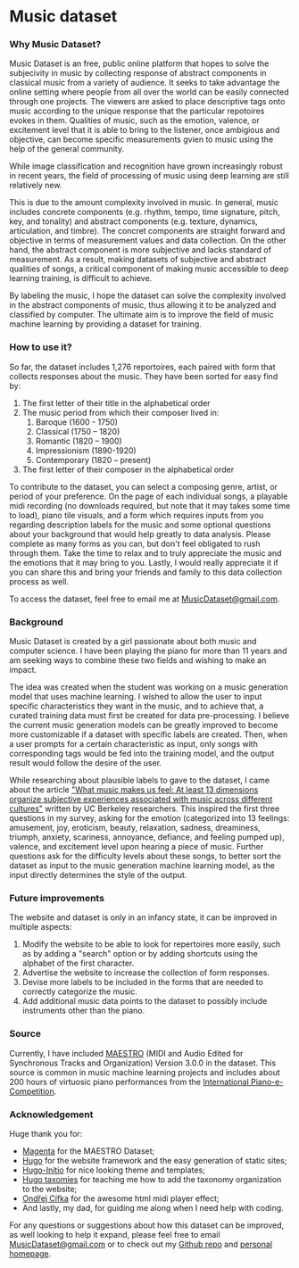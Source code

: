 # Music dataset

### Why Music Dataset?
Music Dataset is an free, public online platform that hopes to solve the subjecivity in music by collecting response of abstract components in classical music from a variety of audience. It seeks to take advantage the online setting where people from all over the world can be easily connected through one projects. The viewers are asked to place descriptive tags onto music according to the unique response that the particular repotoires evokes in them. Qualities of music, such as the emotion, valence, or excitement level that it is able to bring to the listener, once ambigious and objective, can become specific measurements gvien to music using the help of the general community.

While image classification and recognition have grown increasingly robust in recent years, the field of processing of music using deep learning are still relatively new.

This is due to the amount complexity involved in music. In general, music includes concrete components (e.g. rhythm, tempo, time signature, pitch, key, and tonality) and abstract components (e.g. texture, dynamics, articulation, and timbre). The concret components are straight forward and objective in terms of measurement values and data collection. On the other hand, the abstract component is more subjective and lacks standard of measurement.  As a result, making datasets of subjective and abstract qualities of songs, a critical component of making music accessible to deep learning training, is difficult to achieve.

By labeling the music, I hope the dataset can solve the complexity involved in the abstract components of music, thus allowing it to be analyzed and classified by computer. The ultimate aim is to improve the field of music machine learning by providing a dataset for training.


### How to use it?
So far, the dataset includes 1,276 reportoires, each paired with form that collects responses about the music. They have been sorted for easy find by:
1. The first letter of their title in the alphabetical order
2. The music period from which their composer lived in:
   1. Baroque (1600 - 1750)
   2. Classical (1750 – 1820)
   3. Romantic (1820 – 1900)
   4. Impressionism (1890-1920)
   5. Contemporary (1820 – present)
3. The first letter of their composer in the alphabetical order

To contribute to the dataset, you can select a composing genre, artist, or period of your preference. On the page of each individual songs, a playable midi recording (no downloads required, but note that it may takes some time to load), piano tile visuals, and a form which requires inputs from you regarding description labels for the music and some optional questions about your background that would help greatly to data analysis. Please complete as many forms as you can, but don't feel obligated to rush through them. Take the time to relax and to truly appreciate the music and the emotions that it may bring to you. Lastly, I would really appreciate it if you can share this and bring your friends and family to this data collection process as well.

To access the dataset, feel free to email me at MusicDataset@gmail.com.

### Background
Music Dataset is created by a girl passionate about both music and computer science. I have been playing the piano for more than 11 years and am seeking ways to combine these two fields and wishing to make an impact.

The idea was created when the student was working on a music generation model that uses machine learning. I wished to allow the user to input specific characteristics they want in the music, and to achieve that, a curated training data must first be created for data pre-processing. I believe the current music generation models can be greatly improved to become more customizable if a dataset with specific labels are created. Then, when a user prompts for a certain characteristic as input, only songs with corresponding tags would be fed into the training model, and the output result would follow the desire of the user.

While researching about plausible labels to gave to the dataset, I came about the article ["What music makes us feel: At least 13 dimensions organize subjective experiences associated with music across different cultures"](https://www.pnas.org/content/117/4/1924) written by UC Berkeley researchers. This inspired the first three questions in my survey, asking for the emotion (categorized into 13 feelings: amusement, joy, eroticism, beauty, relaxation, sadness, dreaminess, triumph, anxiety, scariness, annoyance, defiance, and feeling pumped up), valence, and excitement level upon hearing a piece of music. Further questions ask for the difficulty levels about these songs, to better sort the dataset as input to the music generation machine learning model, as the input directly determines the style of the output.


[comment]: <In researching about dataset for music machine learning, I came across another music dataset called [MusicNet](https://homes.cs.washington.edu/~thickstn/musicnet.html). However, our aim In the future, I might also like to include other instruments into the dataset, like piano, evokes emotion, how this project's idea was started, why not name it music net?>


### Future improvements
The website and dataset is only in an infancy state, it can be improved in multiple aspects:
1. Modify the website to be able to look for repertoires more easily, such as by adding a "search" option or by adding shortcuts using the alphabet of the first character.
2. Advertise the website to increase the collection of form responses.
3. Devise more labels to be included in the forms that are needed to correctly categorize the music.
4. Add additional music data points to the dataset to possibly include instruments other than the piano.


### Source
Currently, I have included [MAESTRO](https://magenta.tensorflow.org/datasets/maestro) (MIDI and Audio Edited for Synchronous Tracks and Organization) Version 3.0.0 in the dataset. This source is common in music machine learning projects and includes about 200 hours of virtuosic piano performances from the [International Piano-e-Competition](https://piano-e-competition.com).


### Acknowledgement
Huge thank you for:
* [Magenta](https://magenta.tensorflow.org/datasets/maestro) for the MAESTRO Dataset;
* [Hugo](https://gohugo.io/) for the website framework and the easy generation of static sites;
* [Hugo-Initio](https://github.com/miguelsimoni/hugo-initio) for nice looking theme and templates;
* [Hugo taxomies](https://github.com/guayom/hugo-taxonomies) for teaching me how to add the taxonomy organization to the website;
* [Ondřej Cífka](https://github.com/cifkao/html-midi-player) for the awesome html midi player effect;
* And lastly, my dad, for guiding me along when I need help with coding.

For any questions or suggestions about how this dataset can be improved, as well looking to help it expand, please feel free to email MusicDataset@gmail.com or to check out my [Github repo](https://github.com/MusicDataset/MusicDataset.github.io) and [personal homepage](https://ireneyrzd.github.io/).
